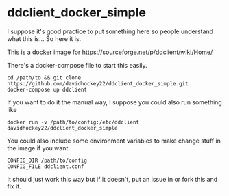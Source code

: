 # ddclient_docker_simple

I suppose it's good practice to put something here so people understand what this is... So here it is.

This is a docker image for https://sourceforge.net/p/ddclient/wiki/Home/

There's a docker-compose file to start this easily. 
```
cd /path/to && git clone https://github.com/davidhockey22/ddclient_docker_simple.git
docker-compose up ddclient
```

If you want to do it the manual way, I suppose you could also run something like 

```
docker run -v /path/to/config:/etc/ddclient davidhockey22/ddclient_docker_simple
```

You could also include some environment variables to make change stuff in the image if you want.
```
CONFIG_DIR /path/to/config
CONFIG_FILE ddclient.conf
```

It should just work this way but if it doesn't, put an issue in or fork this and fix it. 
